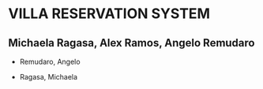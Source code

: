 # VILLA RESERVATION SYSTEM

## Michaela Ragasa, Alex Ramos, Angelo Remudaro

* Remudaro, Angelo

* Ragasa, Michaela
